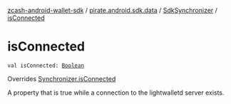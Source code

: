 [zcash-android-wallet-sdk](../../index.md) / [pirate.android.sdk.data](../index.md) / [SdkSynchronizer](index.md) / [isConnected](./is-connected.md)

# isConnected

`val isConnected: `[`Boolean`](https://kotlinlang.org/api/latest/jvm/stdlib/kotlin/-boolean/index.html)

Overrides [Synchronizer.isConnected](../-synchronizer/is-connected.md)

A property that is true while a connection to the lightwalletd server exists.

